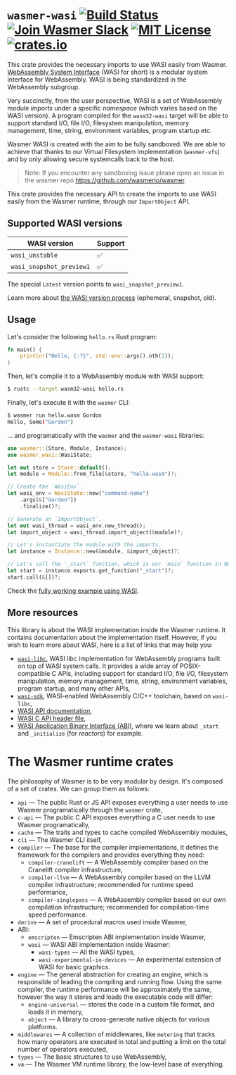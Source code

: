 # `wasmer-wasi` [![Build Status](https://github.com/wasmerio/wasmer/workflows/build/badge.svg?style=flat-square)](https://github.com/wasmerio/wasmer/actions?query=workflow%3Abuild) [![Join Wasmer Slack](https://img.shields.io/static/v1?label=Slack&message=join%20chat&color=brighgreen&style=flat-square)](https://slack.wasmer.io) [![MIT License](https://img.shields.io/github/license/wasmerio/wasmer.svg?style=flat-square)](https://github.com/wasmerio/wasmer/blob/master/LICENSE) [![crates.io](https://img.shields.io/crates/v/wasmer-wasi.svg)](https://crates.io/crates/wasmer-wasi)

This crate provides the necessary imports to use WASI easily from Wasmer.
[WebAssembly System Interface](https://github.com/WebAssembly/WASI)
(WASI for short) is a modular system interface for WebAssembly. WASI
is being standardized in the WebAssembly subgroup.

Very succinctly, from the user perspective, WASI is a set of
WebAssembly module _imports_ under a specific _namespace_ (which
varies based on the WASI version). A program compiled for the
`wasm32-wasi` target will be able to support standard I/O, file I/O,
filesystem manipulation, memory management, time, string, environment
variables, program startup etc.

Wasmer WASI is created with the aim to be fully sandboxed.
We are able to achieve that thanks to our Virtual Filesystem implementation (`wasmer-vfs`)
and by only allowing secure systemcalls back to the host.

> Note: If you encounter any sandboxing issue please open an issue in the wasmer repo https://github.com/wasmerio/wasmer.

This crate provides the necessary API to create the imports to use
WASI easily from the Wasmer runtime, through our `ImportObject` API.

## Supported WASI versions

| WASI version | Support |
|-|-|
| `wasi_unstable` | ✅ |
| `wasi_snapshot_preview1` | ✅ |

The special `Latest` version points to `wasi_snapshot_preview1`.

Learn more about [the WASI version
process](https://github.com/WebAssembly/WASI/tree/main/phases)
(ephemeral, snapshot, old).

## Usage

Let's consider the following `hello.rs` Rust program:

```rust
fn main() {
    println!("Hello, {:?}", std::env::args().nth(1));
}
```

Then, let's compile it to a WebAssembly module with WASI support:

```sh
$ rustc --target wasm32-wasi hello.rs
```

Finally, let's execute it with the `wasmer` CLI:

```sh
$ wasmer run hello.wasm Gordon
Hello, Some("Gordon")
```

… and programatically with the `wasmer` and the `wasmer-wasi` libraries:

```rust
use wasmer::{Store, Module, Instance};
use wasmer_wasi::WasiState;

let mut store = Store::default();
let module = Module::from_file(&store, "hello.wasm")?;

// Create the `WasiEnv`.
let wasi_env = WasiState::new("command-name")
    .args(&["Gordon"])
    .finalize()?;

// Generate an `ImportObject`.
let mut wasi_thread = wasi_env.new_thread();
let import_object = wasi_thread.import_object(&module)?;

// Let's instantiate the module with the imports.
let instance = Instance::new(&module, &import_object)?;

// Let's call the `_start` function, which is our `main` function in Rust.
let start = instance.exports.get_function("_start")?;
start.call(&[])?;
```

Check the [fully working example using
WASI](https://github.com/wasmerio/wasmer/blob/master/examples/wasi.rs).

## More resources

This library is about the WASI implementation inside the Wasmer
runtime. It contains documentation about the implementation
itself. However, if you wish to learn more about WASI, here is a list
of links that may help you:

* [`wasi-libc`](https://github.com/WebAssembly/wasi-libc/), WASI libc
  implementation for WebAssembly programs built on top of WASI system
  calls. It provides a wide array of POSIX-compatible C APIs,
  including support for standard I/O, file I/O, filesystem
  manipulation, memory management, time, string, environment
  variables, program startup, and many other APIs,
* [`wasi-sdk`](https://github.com/WebAssembly/wasi-sdk/), WASI-enabled
  WebAssembly C/C++ toolchain, based on `wasi-libc`,
* [WASI API
  documentation](https://github.com/WebAssembly/WASI/blob/main/phases/snapshot/docs.md),
* [WASI C API header
  file](https://github.com/WebAssembly/wasi-libc/blob/main/libc-bottom-half/headers/public/wasi/api.h),
* [WASI Application Binary Interface
  (ABI)](https://github.com/WebAssembly/WASI/blob/main/legacy/application-abi.md),
  where we learn about `_start` and `_initialize` (for _reactors_) for example.

# The Wasmer runtime crates

The philosophy of Wasmer is to be very modular by design. It's
composed of a set of crates. We can group them as follows:

* `api` — The public Rust or JS API exposes everything a user needs to use Wasmer
  programatically through the `wasmer` crate,
* `c-api` — The public C API exposes everything a C user needs to use
  Wasmer programatically,
* `cache` — The traits and types to cache compiled WebAssembly
  modules,
* `cli` — The Wasmer CLI itself,
* `compiler` — The base for the compiler implementations, it defines
  the framework for the compilers and provides everything they need:
  * `compiler-cranelift` — A WebAssembly compiler based on the
    Cranelift compiler infrastructure,
  * `compiler-llvm` — A WebAssembly compiler based on the LLVM
    compiler infrastructure; recommended for runtime speed
    performance,
  * `compiler-singlepass` — A WebAssembly compiler based on our own
    compilation infrastructure; recommended for compilation-time speed
    performance.
* `derive` — A set of procedural macros used inside Wasmer,
* ABI:
  * `emscripten` — Emscripten ABI implementation inside Wasmer,
  * `wasi` — WASI ABI implementation inside Wasmer:
    * `wasi-types` — All the WASI types,
    * `wasi-experimental-io-devices` — An experimental extension of
      WASI for basic graphics.
* `engine` — The general abstraction for creating an engine, which is
  responsible of leading the compiling and running flow. Using the
  same compiler, the runtime performance will be approximately the
  same, however the way it stores and loads the executable code will
  differ:
  * `engine-universal` — stores the code in a custom file format, and
    loads it in memory,
  * `object` — A library to cross-generate native objects for various
    platforms.
* `middlewares` — A collection of middlewares, like `metering` that
  tracks how many operators are executed in total and putting a limit
  on the total number of operators executed,
* `types` — The basic structures to use WebAssembly,
* `vm` — The Wasmer VM runtime library, the low-level base of
  everything.
